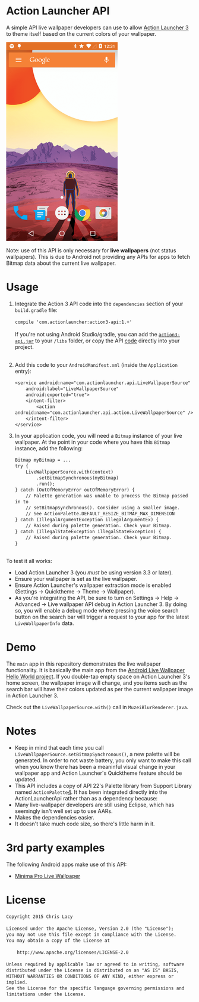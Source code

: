 Action Launcher API
==================================

A simple API live wallpaper developers can use to allow [Action Launcher 3](2) to theme itself based on the current colors of your wallpaper.

<img src="screenshot.png" width="300">

Note: use of this API is only necessary for **live wallpapers** (not status wallpapers). This is due to Android not providing any APIs for apps to fetch Bitmap data about the current live wallpaper.



Usage
=====

1. Integrate the Action 3 API code into the `dependencies` section of your `build.gradle` file:
	
	`compile 'com.actionlauncher:action3-api:1.+'`
  <br><br>If you're not using Android Studio/gradle, you can add the [`action3-api.jar`][5] to your `/libs` folder, or copy the API [code][3] directly into your project.<br><br>


2. Add this code to your `AndroidManifest.xml` (inside the `Application` entry):

    ```
    <service android:name="com.actionlauncher.api.LiveWallpaperSource"
        android:label="LiveWallpaperSource"
        android:exported="true">
        <intent-filter>
            <action android:name="com.actionlauncher.api.action.LiveWallpaperSource" />
        </intent-filter>
    </service>
    ```
3. In your application code, you will need a `Bitmap` instance of your live wallpaper. At the point in your code where you have this `Bitmap` instance, add the following:

    ```
    Bitmap myBitmap = ...
    try {
        LiveWallpaperSource.with(context)
            .setBitmapSynchronous(myBitmap)
            .run();
    } catch (OutOfMemoryError outOfMemoryError) {
        // Palette generation was unable to process the Bitmap passed in to
        // setBitmapSynchronous(). Consider using a smaller image.
        // See ActionPalette.DEFAULT_RESIZE_BITMAP_MAX_DIMENSION
    } catch (IllegalArgumentException illegalArgumentEx) {
        // Raised during palette generation. Check your Bitmap.
    } catch (IllegalStateException illegalStateException) {
        // Raised during palette generation. Check your Bitmap.
    }
    ```



<br>To test it all works:
 
 * Load Action Launcher 3 (you *must* be using version 3.3 or later).
* Ensure your wallpaper is set as the live wallpaper.
* Ensure Action Launcher's wallpaper extraction mode is enabled (Settings -> Quicktheme -> Theme -> Wallpaper).
* As you're integrating the API, be sure to turn on Settings -> Help -> Advanced -> Live wallpaper API debug in Action Launcher 3. By doing so, you will enable a debug mode where pressing the voice search button on the search bar will trigger a request to your app for the latest `LiveWallpaperInfo` data.


Demo
====
The `main` app in this repository demonstrates the live wallpaper functionality. It is basically the main app from the [Android Live Wallpaper Hello World project](1). If you double-tap empty space on Action Launcher 3's home screen, the wallpaper image will change, and you items such as the search bar will have their colors updated as per the current wallpaper image in Action Launcher 3.

Check out the `LiveWallpaperSource.with()` call in `MuzeiBlurRenderer.java`.

Notes
=====

* Keep in mind that each time you call `LiveWallpaperSource.setBitmapSynchronous()`, a new palette will be generated. In order to not waste battery, you only want to make this call when you know there has been a meaninful visual change in your wallpaper app and Action Launcher's Quicktheme feature should be updated.
* This API includes a copy of API 22's Palette library from Support Library named `ActionPalette`[4]. It has been integrated directly into the ActionLauncherApi rather than as a dependency because:
 * Many live-wallpaper developers are still using Eclipse, which has seemingly isn't well set up to use AARs.
 * Makes the dependencies easier.
 * It doesn't take much code size, so there's little harm in it.


3rd party examples
==================
The following Android apps make use of this API:

* [Minima Pro Live Wallpaper](https://play.google.com/store/apps/details?id=com.joko.minimapro)



License
=======

    Copyright 2015 Chris Lacy

    Licensed under the Apache License, Version 2.0 (the "License");
    you may not use this file except in compliance with the License.
    You may obtain a copy of the License at

        http://www.apache.org/licenses/LICENSE-2.0

    Unless required by applicable law or agreed to in writing, software
    distributed under the License is distributed on an "AS IS" BASIS,
    WITHOUT WARRANTIES OR CONDITIONS OF ANY KIND, either express or implied.
    See the License for the specific language governing permissions and
    limitations under the License.

[1]: https://github.com/chrislacy/AndroidLiveWallpaperHelloWorld
[2]: https://play.google.com/store/apps/details?id=com.actionlauncher.playstore
[3]: https://github.com/chrislacy/ActionLauncherApi/tree/master/api/src/main/java
[4]: https://github.com/chrislacy/ActionLauncherApi/tree/master/api/src/main/java/com/actionlauncher/api/actionpalette
[5]: https://oss.sonatype.org/content/repositories/releases/com/actionlauncher/action3-api/1.1.0/action3-api-1.1.0.jar
